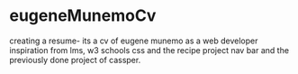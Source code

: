 # eugeneMunemoCv
creating a  resume- its a cv of eugene munemo as a web developer
inspiration from lms,  w3 schools css and the recipe project nav bar
and the previously done project of cassper.
